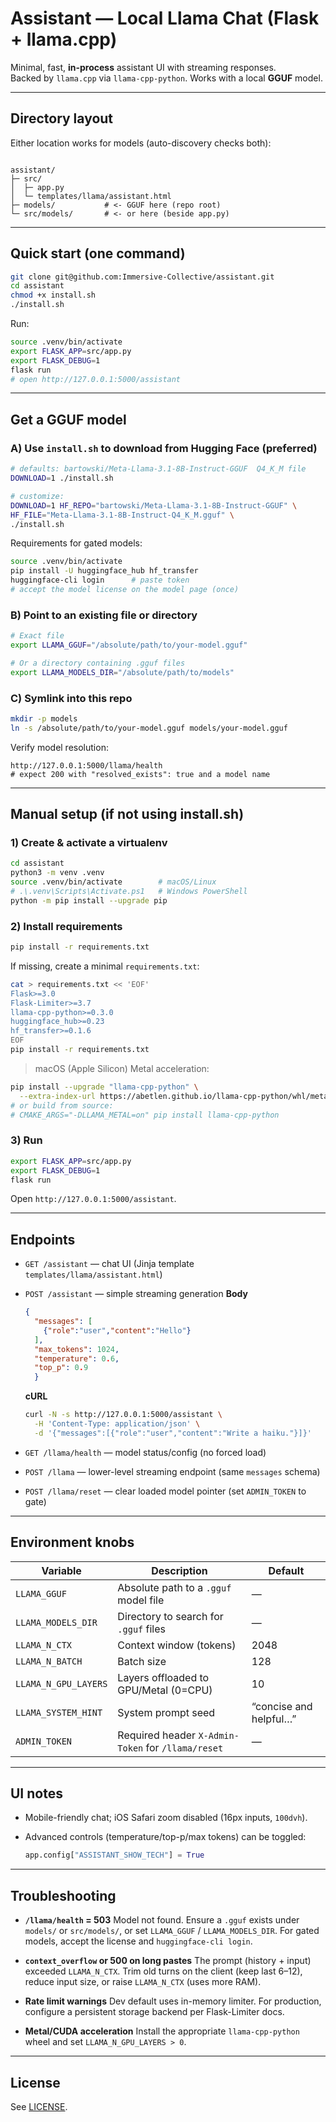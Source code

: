 # Assistant — Local Llama Chat (Flask + llama.cpp)

Minimal, fast, **in-process** assistant UI with streaming responses.  
Backed by `llama.cpp` via `llama-cpp-python`. Works with a local **GGUF** model.

---

## Directory layout

Either location works for models (auto-discovery checks both):

```

assistant/
├─ src/
│  ├─ app.py
│  └─ templates/llama/assistant.html
├─ models/           # <- GGUF here (repo root)
└─ src/models/       # <- or here (beside app.py)

````

---

## Quick start (one command)

```bash
git clone git@github.com:Immersive-Collective/assistant.git
cd assistant
chmod +x install.sh
./install.sh
````

Run:

```bash
source .venv/bin/activate
export FLASK_APP=src/app.py
export FLASK_DEBUG=1
flask run
# open http://127.0.0.1:5000/assistant
```

---

## Get a GGUF model

### A) Use `install.sh` to download from Hugging Face (preferred)

```bash
# defaults: bartowski/Meta-Llama-3.1-8B-Instruct-GGUF  Q4_K_M file
DOWNLOAD=1 ./install.sh

# customize:
DOWNLOAD=1 HF_REPO="bartowski/Meta-Llama-3.1-8B-Instruct-GGUF" \
HF_FILE="Meta-Llama-3.1-8B-Instruct-Q4_K_M.gguf" \
./install.sh
```

Requirements for gated models:

```bash
source .venv/bin/activate
pip install -U huggingface_hub hf_transfer
huggingface-cli login      # paste token
# accept the model license on the model page (once)
```

### B) Point to an existing file or directory

```bash
# Exact file
export LLAMA_GGUF="/absolute/path/to/your-model.gguf"

# Or a directory containing .gguf files
export LLAMA_MODELS_DIR="/absolute/path/to/models"
```

### C) Symlink into this repo

```bash
mkdir -p models
ln -s /absolute/path/to/your-model.gguf models/your-model.gguf
```

Verify model resolution:

```
http://127.0.0.1:5000/llama/health
# expect 200 with "resolved_exists": true and a model name
```

---

## Manual setup (if not using install.sh)

### 1) Create & activate a virtualenv

```bash
cd assistant
python3 -m venv .venv
source .venv/bin/activate        # macOS/Linux
# .\.venv\Scripts\Activate.ps1   # Windows PowerShell
python -m pip install --upgrade pip
```

### 2) Install requirements

```bash
pip install -r requirements.txt
```

If missing, create a minimal `requirements.txt`:

```bash
cat > requirements.txt << 'EOF'
Flask>=3.0
Flask-Limiter>=3.7
llama-cpp-python>=0.3.0
huggingface_hub>=0.23
hf_transfer>=0.1.6
EOF
pip install -r requirements.txt
```

> macOS (Apple Silicon) Metal acceleration:

```bash
pip install --upgrade "llama-cpp-python" \
  --extra-index-url https://abetlen.github.io/llama-cpp-python/whl/metal
# or build from source:
# CMAKE_ARGS="-DLLAMA_METAL=on" pip install llama-cpp-python
```

### 3) Run

```bash
export FLASK_APP=src/app.py
export FLASK_DEBUG=1
flask run
```

Open `http://127.0.0.1:5000/assistant`.

---

## Endpoints

* `GET /assistant` — chat UI (Jinja template `templates/llama/assistant.html`)

* `POST /assistant` — simple streaming generation
  **Body**

  ```json
  {
    "messages": [
      {"role":"user","content":"Hello"}
    ],
    "max_tokens": 1024,
    "temperature": 0.6,
    "top_p": 0.9
    }
  ```

  **cURL**

  ```bash
  curl -N -s http://127.0.0.1:5000/assistant \
    -H 'Content-Type: application/json' \
    -d '{"messages":[{"role":"user","content":"Write a haiku."}]}'
  ```

* `GET /llama/health` — model status/config (no forced load)

* `POST /llama` — lower-level streaming endpoint (same `messages` schema)

* `POST /llama/reset` — clear loaded model pointer (set `ADMIN_TOKEN` to gate)

---

## Environment knobs

| Variable             | Description                                        | Default                |
| -------------------- | -------------------------------------------------- | ---------------------- |
| `LLAMA_GGUF`         | Absolute path to a `.gguf` model file              | —                      |
| `LLAMA_MODELS_DIR`   | Directory to search for `.gguf` files              | —                      |
| `LLAMA_N_CTX`        | Context window (tokens)                            | 2048                   |
| `LLAMA_N_BATCH`      | Batch size                                         | 128                    |
| `LLAMA_N_GPU_LAYERS` | Layers offloaded to GPU/Metal (0=CPU)              | 10                     |
| `LLAMA_SYSTEM_HINT`  | System prompt seed                                 | “concise and helpful…” |
| `ADMIN_TOKEN`        | Required header `X-Admin-Token` for `/llama/reset` | —                      |

---

## UI notes

* Mobile-friendly chat; iOS Safari zoom disabled (16px inputs, `100dvh`).
* Advanced controls (temperature/top-p/max tokens) can be toggled:

  ```python
  app.config["ASSISTANT_SHOW_TECH"] = True
  ```

---

## Troubleshooting

* **`/llama/health` = 503**
  Model not found. Ensure a `.gguf` exists under `models/` or `src/models/`, or set `LLAMA_GGUF` / `LLAMA_MODELS_DIR`. For gated models, accept the license and `huggingface-cli login`.

* **`context_overflow` or 500 on long pastes**
  The prompt (history + input) exceeded `LLAMA_N_CTX`. Trim old turns on the client (keep last 6–12), reduce input size, or raise `LLAMA_N_CTX` (uses more RAM).

* **Rate limit warnings**
  Dev default uses in-memory limiter. For production, configure a persistent storage backend per Flask-Limiter docs.

* **Metal/CUDA acceleration**
  Install the appropriate `llama-cpp-python` wheel and set `LLAMA_N_GPU_LAYERS > 0`.

---

## License

See [LICENSE](LICENSE).

